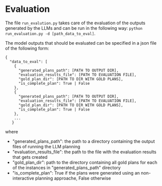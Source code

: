 # Evaluation

The file `run_evalution.py` takes care of the evaluation of the outputs generated by
the LLMs and can be run in the following way: `python run_evaluation.py -d [path_data_to_eval]`.

The model outputs that should be evaluated can be specified in a json file of the following form:

```
{
  "data_to_eval": [
    {
      "generated_plans_path": [PATH TO OUTPUT DIR],
      "evaluation_results_file": [PATH TO EVALUATION FILE],
      "gold_plan_dir": [PATH TO DIR WITH GOLD PLANS],
      "is_complete_plan": True | False
    },
    {
      "generated_plans_path": [PATH TO OUTPUT DIR],
      "evaluation_results_file": [PATH TO EVALUATION FILE],
      "gold_plan_dir": [PATH TO DIR WITH GOLD PLANS],
      "is_complete_plan": True | False
    },
    ...
   }
```
where 
* "generated_plans_path": the path to a directory containing the output files of running the LLM planning
* "evaluation_results_file": the path to the file with the evaluation results that gets created
* "gold_plan_dir": path to the directory containing all gold plans for each of the instances in "generated_plans_path" directory
* "is_complete_plan": True if the plans were generated using an non-interactive planning approache, False otherwise

